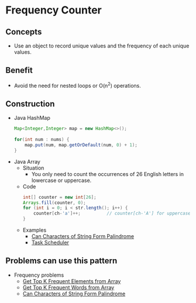 # Frequency Counter

## Concepts
- Use an object to record unique values and the frequency of each unique values.

## Benefit
- Avoid the need for nested loops or O(n<sup>2</sup>) operations.

## Construction
- Java HashMap
  ```java
  Map<Integer,Integer> map = new HashMap<>();
        
  for(int num : nums) {                            
      map.put(num, map.getOrDefault(num, 0) + 1);
  }
  ```
- Java Array
   - Situation
      - You only need to count the occurrences of 26 English letters in lowercase or uppercase.
   - Code
      ```java
      int[] counter = new int[26];
      Arrays.fill(counter, 0);
      for (int i = 0; i < str.length(); i++) {
          counter[ch-'a']++;          // counter[ch-'A'] for uppercase English letter
      }
      ```
   - Examples
      - [Can Characters of String Form Palindrome]()
      - [Task Scheduler]()

## Problems can use this pattern
- Frequency problems
   - [Get Top K Frequent Elements from Array]()
   - [Get Top K Frequent Words from Array]()
   - [Can Characters of String Form Palindrome]()
